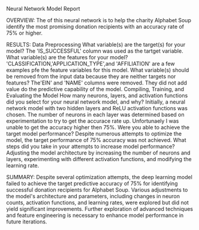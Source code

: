 Neural Network Model Report

OVERVIEW:
    The of this neural network is to help the charity Alphabet Soup identify the most promising donation recipients with an accuracy rate of 75% or higher.

RESULTS:
    Data Preprocessing
        What variable(s) are the target(s) for your model? 
            The 'IS_SUCCESSFUL' column was used as the tartget variable.
        What variable(s) are the features for your model?
            'CLASSIFICATION,'APPLICATION_TYPE',and 'AFFILIATION' are a few examples pfe the feature variables for this model.
        What variable(s) should be removed from the input data because they are neither targets nor features?
            The'EIN' and 'NAME' columns were removed. They did not add value do the predictive capability of the model.
    Compiling, Training, and Evaluating the Model
        How many neurons, layers, and activation functions did you select for your neural network model, and why?
            Initially, a neural network model with two hidden layers and ReLU activation functions was chosen. The number of neurons in each layer was determined based on experimentation to try to get the accurace rate up. Unfortunaely I was unable to get the accuracy higher then 75%.
        Were you able to achieve the target model performance?
            Despite numerous attempts to optimize the model, the target performance of 75% accuracy was not achieved.
        What steps did you take in your attempts to increase model performance?
            Adjusting the model architecture by increasing the number of neurons and layers, experimenting with different activation functions, and modifying the learning rate.

SUMMARY:
    Despite several optimization attempts, the deep learning model failed to achieve the target predictive accuracy of 75% for identifying successful donation recipients for Alphabet Soup. Various adjustments to the model's architecture and parameters, including changes in neuron counts, activation functions, and learning rates, were explored but did not yield significant improvements. Further exploration of advanced techniques and feature engineering is necessary to enhance model performance in future iterations.
